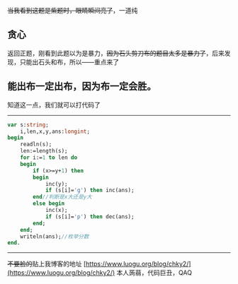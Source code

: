 ~~当我看到这题是紫题时，眼睛瞬间亮了~~，一道纯
## 贪心
返回正题，刚看到此题以为是暴力，~~因为石头剪刀布的题目太多是暴力了~~，后来发现，只能出石头和布，所以——重点来了
## 能出布一定出布，因为布一定会胜。
知道这一点，我们就可以打代码了


------------
```pascal
var s:string;
    i,len,x,y,ans:longint;
begin
    readln(s);
    len:=length(s);
    for i:=1 to len do
    begin
        if (x>=y+1) then 
        begin
            inc(y); 
            if (s[i]='g') then inc(ans); 
        end//判断是x大还是y大
        else begin 
        	inc(x); 
            if (s[i]='p') then dec(ans); 
        end;
    end;
    writeln(ans);//枚举分数
end.
```


------------
~~不要脸的~~贴上我博客的地址
[https://www.luogu.org/blog/chky2/](https://www.luogu.org/blog/chky2/)
本人蒟蒻，代码巨丑，QAQ

